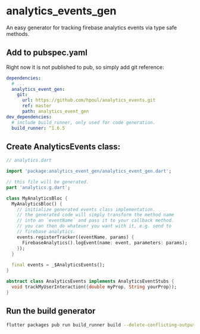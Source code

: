 # analytics_events_gen

An easy generator for tracking firebase analytics events via type safe methods.

## Add to pubspec.yaml

Right now it is not published to pub, so simply add git reference:

```yaml
dependencies:
  # ...
  analytics_event_gen:
    git:
      url: https://github.com/hpoul/analytics_events.git
      ref: master
      path: analytics_event_gen
dev_dependencies:
  # include build_runner, only used for code generation.
  build_runner: ^1.6.5

```

## Create AnalyticsEvents class:

```dart
// analytics.dart

import 'package:analytics_event_gen/analytics_event_gen.dart';

// this file will be generated.
part 'analytics.g.dart';

class MyAnalyticsBloc {
  MyAnalyticsBloc() {
    // initialize generated events class implementation.
    // the generated code will simply transform the method name
    // into an `eventName` and pass it to your callback method.
    // you can then do whatever you want with it, e.g. send to 
    // firebase analytics.
    events.registerTracker((eventName, params) {
      FirebaseAnalytics().logEvent(name: event, parameters: params);
    });
  }
  
  final events = _$AnalyticsEvents();
}

abstract class AnalyticsEvents implements AnalyticsEventStubs {
  void trackMyUserInteraction({double myProp, String yourProp});
}
```

## Run the build generator

```sh
flutter packages pub run build_runner build --delete-conflicting-outputs
```

